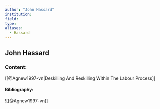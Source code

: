 ```yaml
---
author: "John Hassard"
institution:
field:
type:
aliases:
  - Hassard
---
```


## John Hassard

### Content:
[[@Agnew1997-vn|Deskilling And Reskilling Within The Labour Process]]

#### Bibliography:

![[@Agnew1997-vn]]